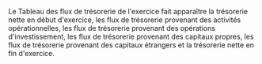 Le Tableau des flux de trésorerie de l'exercice fait apparaître la trésorerie nette en début d'exercice, les flux de
trésorerie provenant des activités opérationnelles, les flux de trésorerie provenant des opérations d'investissement,
les flux de trésorerie provenant des capitaux propres, les flux de trésorerie provenant des capitaux étrangers et la
trésorerie nette en fin d'exercice.
